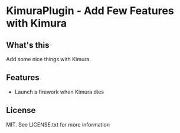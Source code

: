 KimuraPlugin - Add Few Features with Kimura
============

What's this
-----------
Add some nice things with Kimura.

Features
--------
* Launch a firework when Kimura dies

License
--------
MIT. See LICENSE.txt for more information